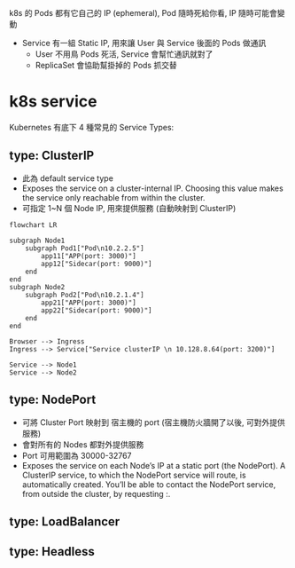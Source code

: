 
k8s 的 Pods 都有它自己的 IP (ephemeral), Pod 隨時死給你看, IP 隨時可能會變動

- Service 有一組 Static IP, 用來讓 User 與 Service 後面的 Pods 做通訊
    - User 不用鳥 Pods 死活, Service 會幫忙通訊就對了
    - ReplicaSet 會協助幫掛掉的 Pods 抓交替


# k8s service

Kubernetes 有底下 4 種常見的 Service Types:


## type: ClusterIP

- 此為 default service type
- Exposes the service on a cluster-internal IP. Choosing this value makes the service only reachable from within the cluster.
- 可指定 1~N 個 Node IP, 用來提供服務 (自動映射到 ClusterIP)

```mermaid
flowchart LR

subgraph Node1
    subgraph Pod1["Pod\n10.2.2.5"]
        app11["APP(port: 3000)"]
        app12["Sidecar(port: 9000)"]
    end
end
subgraph Node2
    subgraph Pod2["Pod\n10.2.1.4"]
        app21["APP(port: 3000)"]
        app22["Sidecar(port: 9000)"]
    end
end

Browser --> Ingress
Ingress --> Service["Service clusterIP \n 10.128.8.64(port: 3200)"]

Service --> Node1
Service --> Node2
```


## type: NodePort

- 可將 Cluster Port 映射到 宿主機的 port (宿主機防火牆開了以後, 可對外提供服務)
- 會對所有的 Nodes 都對外提供服務
- Port 可用範圍為 30000-32767
- Exposes the service on each Node’s IP at a static port (the NodePort). A ClusterIP service, to which the NodePort service will route, is automatically created. You’ll be able to contact the NodePort service, from outside the cluster, by requesting <NodeIP>:<NodePort>.


## type: LoadBalancer


## type: Headless
